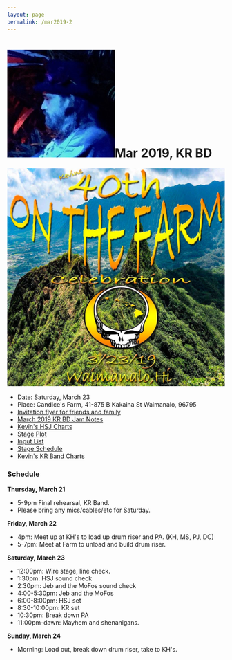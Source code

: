 ```yaml
---
layout: page
permalink: /mar2019-2
---
```

<h1><img class="ui avatar image" src="/images/kr-bd-logo.jpg">Mar 2019, KR BD</h1>

<img class="ui centered fluid image" src="/images/hsj-mar-23-2019-2.jpeg">


 * Date: Saturday, March 23
 * Place: Candice's Farm, 41-875 B Kakaina St Waimanalo, 96795
 * [Invitation flyer for friends and family](invites/kevins-40th-invite.png)
 * [March 2019 KR BD Jam Notes](http://bit.ly/2GFNGSt)
 * [Kevin's HSJ Charts](resources/2019-03-23/2019-03-23-charts-hsj.pdf)
 * [Stage Plot](resources/2019-03-23/2019-03-23-stage-plot.png)
 * [Input List](resources/2019-03-23/2019-03-23-input-list.pdf)
 * [Stage Schedule](resources/2019-03-23/2019-03-23-stage-schedule.pdf)
 * [Kevin's KR Band Charts](resources/2019-03-23/2019-03-23-charts-kr-band.pdf)

### Schedule

**Thursday, March 21**

  * 5-9pm Final rehearsal, KR Band.
  * Please bring any mics/cables/etc for Saturday.

**Friday, March 22**

  * 4pm: Meet up at KH's to load up drum riser and PA. (KH, MS, PJ, DC)
  * 5-7pm: Meet at Farm to unload and build drum riser.

**Saturday, March 23**

  * 12:00pm: Wire stage, line check.
  * 1:30pm: HSJ sound check
  * 2:30pm: Jeb and the MoFos sound check
  * 4:00-5:30pm: Jeb and the MoFos
  * 6:00-8:00pm: HSJ set
  * 8:30-10:00pm: KR set
  * 10:30pm: Break down PA
  * 11:00pm-dawn: Mayhem and shenanigans.

**Sunday, March 24**

  * Morning: Load out, break down drum riser, take to KH's.

